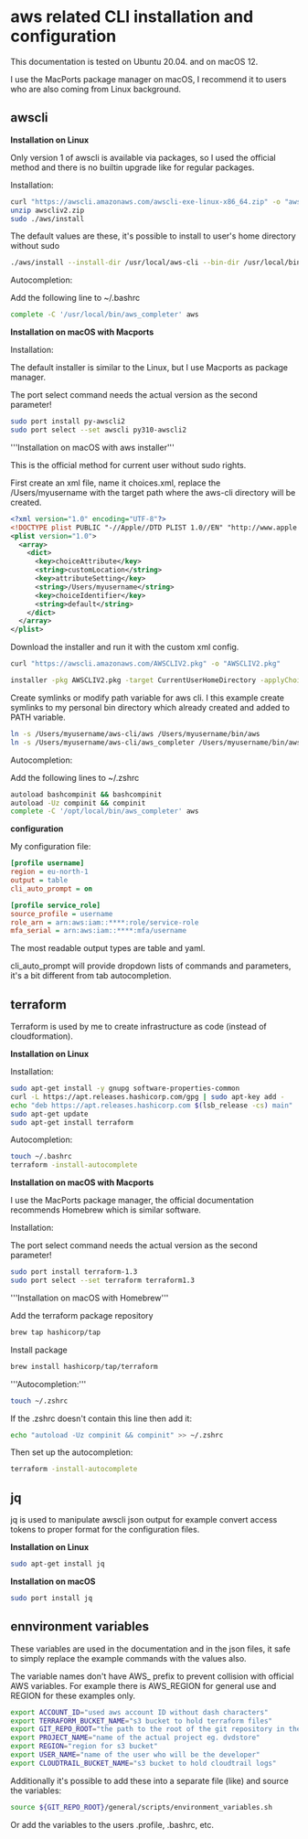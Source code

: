 # aws related CLI installation and configuration

This documentation is tested on Ubuntu 20.04. and on macOS 12.

I use the MacPorts package manager on macOS, I recommend it to users who are also coming from Linux background.

## awscli

**Installation on Linux**

Only version 1 of awscli is available via packages, so I used the official method and there is no builtin upgrade like for regular packages.

Installation:

```bash
curl "https://awscli.amazonaws.com/awscli-exe-linux-x86_64.zip" -o "awscliv2.zip"
unzip awscliv2.zip
sudo ./aws/install
```

The default values are these, it's possible to install to user's home directory without sudo

```bash
./aws/install --install-dir /usr/local/aws-cli --bin-dir /usr/local/bin
```

Autocompletion:

Add the following line to ~/.bashrc

```bash
complete -C '/usr/local/bin/aws_completer' aws
```

**Installation on macOS with Macports**

Installation:

The default installer is similar to the Linux, but I use Macports as package manager.

The port select command needs the actual version as the second parameter!

```bash
sudo port install py-awscli2
sudo port select --set awscli py310-awscli2
```

'''Installation on macOS with aws installer'''

This is the official method for current user without sudo rights.

First create an xml file, name it choices.xml, replace the /Users/myusername with the target path where the aws-cli directory will be created.

```xml
<?xml version="1.0" encoding="UTF-8"?>
<!DOCTYPE plist PUBLIC "-//Apple//DTD PLIST 1.0//EN" "http://www.apple.com/DTDs/PropertyList-1.0.dtd">
<plist version="1.0">
  <array>
    <dict>
      <key>choiceAttribute</key>
      <string>customLocation</string>
      <key>attributeSetting</key>
      <string>/Users/myusername</string>
      <key>choiceIdentifier</key>
      <string>default</string>
    </dict>
  </array>
</plist>
```

Download the installer and run it with the custom xml config.

```bash
curl "https://awscli.amazonaws.com/AWSCLIV2.pkg" -o "AWSCLIV2.pkg"

installer -pkg AWSCLIV2.pkg -target CurrentUserHomeDirectory -applyChoiceChangesXML choices.xml
```

Create symlinks or modify path variable for aws cli. I this example  create symlinks to my personal bin directory which already created and added to PATH variable.

```bash
ln -s /Users/myusername/aws-cli/aws /Users/myusername/bin/aws
ln -s /Users/myusername/aws-cli/aws_completer /Users/myusername/bin/aws_completer
```

Autocompletion:

Add the following lines to ~/.zshrc

```bash
autoload bashcompinit && bashcompinit
autoload -Uz compinit && compinit
complete -C '/opt/local/bin/aws_completer' aws
```

**configuration**

My configuration file:

```ini
[profile username]
region = eu-north-1
output = table
cli_auto_prompt = on

[profile service_role]
source_profile = username
role_arn = arn:aws:iam::****:role/service-role
mfa_serial = arn:aws:iam::****:mfa/username
```

The most readable output types are table and yaml.

cli_auto_prompt will provide dropdown lists of commands and parameters, it's a bit different from tab autocompletion.

## terraform

Terraform is used by me to create infrastructure as code (instead of cloudformation).

**Installation on Linux**

Installation:

```bash
sudo apt-get install -y gnupg software-properties-common
curl -L https://apt.releases.hashicorp.com/gpg | sudo apt-key add -
echo "deb https://apt.releases.hashicorp.com $(lsb_release -cs) main" | sudo tee /etc/apt/sources.list.d/hashicorp.list
sudo apt-get update
sudo apt-get install terraform
```

Autocompletion:

```bash
touch ~/.bashrc
terraform -install-autocomplete
```

**Installation on macOS with Macports**

I use the MacPorts package manager, the official documentation recommends Homebrew which is similar software.

Installation:

The port select command needs the actual version as the second parameter!

```bash
sudo port install terraform-1.3
sudo port select --set terraform terraform1.3
```

'''Installation on macOS with Homebrew'''

Add the terraform package repository

```bash
brew tap hashicorp/tap
```

Install package

```bash
brew install hashicorp/tap/terraform
```

'''Autocompletion:'''

```bash
touch ~/.zshrc
```

If the .zshrc doesn't contain this line then add it:

```bash
echo "autoload -Uz compinit && compinit" >> ~/.zshrc
```

Then set up the autocompletion:

```bash
terraform -install-autocomplete
```

## jq

jq is used to manipulate awscli json output for example convert access tokens to proper format for the configuration files.

**Installation on Linux**

```bash
sudo apt-get install jq
```

**Installation on macOS**

```bash
sudo port install jq
```

## ennvironment variables

These variables are used in the documentation and in the json files, it safe to simply replace the example commands with the values also.

The variable names don't have AWS_ prefix to prevent collision with official AWS variables. For example there is AWS_REGION for general use and REGION for these examples only.

```bash
export ACCOUNT_ID="used aws account ID without dash characters"
export TERRAFORM_BUCKET_NAME="s3 bucket to hold terraform files"
export GIT_REPO_ROOT="the path to the root of the git repository in the file system"
export PROJECT_NAME="name of the actual project eg. dvdstore" 
export REGION="region for s3 bucket"
export USER_NAME="name of the user who will be the developer"
export CLOUDTRAIL_BUCKET_NAME="s3 bucket to hold cloudtrail logs"
```

Additionally it's possible to add these into a separate file (like) and source the variables:

```bash
source ${GIT_REPO_ROOT}/general/scripts/environment_variables.sh 
```

Or add the variables to the users .profile, .bashrc, etc.

